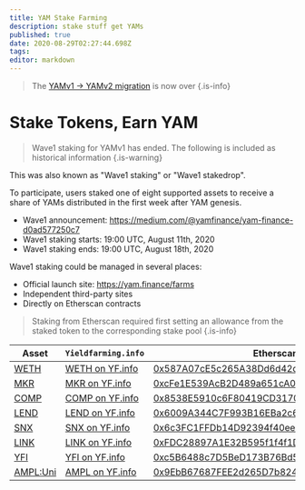 ```yaml
---
title: YAM Stake Farming
description: stake stuff get YAMs
published: true
date: 2020-08-29T02:27:44.698Z
tags: 
editor: markdown
---
```


> The [YAMv1 → YAMv2 migration](/migration) is now over
{.is-info}

# Stake Tokens, Earn YAM

> Wave1 staking for YAMv1 has ended. The following is included as historical information
{.is-warning}

This was also known as "Wave1 staking" or "Wave1 stakedrop".

To participate, users staked one of eight supported assets to receive a share of YAMs distributed in the first week after YAM genesis.

- Wave1 announcement: https://medium.com/@yamfinance/yam-finance-d0ad577250c7
- Wave1 staking starts: 19:00 UTC, August 11th, 2020
- Wave1 staking ends: 19:00 UTC, August 18th, 2020

Wave1 staking could be managed in several places:

- Official launch site: https://yam.finance/farms
- Independent third-party sites
- Directly on Etherscan contracts

> Staking from Etherscan required first setting an allowance from the staked token to the corresponding stake pool
{.is-info}


| Asset                      | `Yieldfarming.info`        | Etherscan                                                         |
|----------------------------|----------------------------|-------------------------------------------------------------------|
| [WETH][etherscan-weth]     | [WETH on YF.info][yf-weth] | [0x587A07cE5c265A38Dd6d42def1566BA73eeb06F5][etherscan-pool-weth] |
| [MKR][etherscan-mkr]       | [MKR on YF.info][yf-mkr]   | [0xcFe1E539AcB2D489a651cA011a6eB93d32f97E23][etherscan-pool-mkr]  |
| [COMP][etherscan-comp]     | [COMP on YF.info][yf-comp] | [0x8538E5910c6F80419CD3170c26073Ff238048c9E][etherscan-pool-comp] |
| [LEND][etherscan-lend]     | [LEND on YF.info][yf-lend] | [0x6009A344C7F993B16EBa2c673fefd2e07f9be5FD][etherscan-pool-lend] |
| [SNX][etherscan-snx]       | [SNX on YF.info][yf-snx]   | [0x6c3FC1FFDb14D92394f40eeC91D9Ce8B807f132D][etherscan-pool-snx]  |
| [LINK][etherscan-link]     | [LINK on YF.info][yf-link] | [0xFDC28897A1E32B595f1f4f1D3aE0Df93B1eee452][etherscan-pool-link] |
| [YFI][etherscan-yfi]       | [YFI on YF.info][yf-yfi]   | [0xc5B6488c7D5BeD173B76Bd5DCA712f45fB9EaEaB][etherscan-pool-yfi]  |
| [AMPL:Uni][etherscan-ampl] | [AMPL on YF.info][yf-ampl] | [0x9EbB67687FEE2d265D7b824714DF13622D90E663][etherscan-pool-ampl] |


[yf-weth]: https://yieldfarming.info/yam/weth
[yf-mkr]: https://yieldfarming.info/yam/mkr
[yf-comp]: https://yieldfarming.info/yam/comp
[yf-lend]: https://yieldfarming.info/yam/lend
[yf-snx]: https://yieldfarming.info/yam/snx
[yf-link]: https://yieldfarming.info/yam/link
[yf-yfi]: https://yieldfarming.info/yam/yfi
[yf-ampl]: https://yieldfarming.info/yam/ampl/

[etherscan-pool-weth]: https://etherscan.io/address/0x587A07cE5c265A38Dd6d42def1566BA73eeb06F5#writeContract
[etherscan-pool-mkr]: https://etherscan.io/address/0xcFe1E539AcB2D489a651cA011a6eB93d32f97E23#writeContract
[etherscan-pool-comp]: https://etherscan.io/address/0x8538E5910c6F80419CD3170c26073Ff238048c9E#writeContract
[etherscan-pool-lend]: https://etherscan.io/address/0x6009A344C7F993B16EBa2c673fefd2e07f9be5FD#writeContract
[etherscan-pool-snx]: https://etherscan.io/address/0x6c3FC1FFDb14D92394f40eeC91D9Ce8B807f132D#writeContract
[etherscan-pool-link]: https://etherscan.io/address/0xFDC28897A1E32B595f1f4f1D3aE0Df93B1eee452#writeContract
[etherscan-pool-yfi]: https://etherscan.io/address/0xc5B6488c7D5BeD173B76Bd5DCA712f45fB9EaEaB#writeContract
[etherscan-pool-ampl]: https://etherscan.io/address/0x9EbB67687FEE2d265D7b824714DF13622D90E663#writeContract

[etherscan-weth]: https://etherscan.io/address/0xc02aaa39b223fe8d0a0e5c4f27ead9083c756cc2#writeContract
[etherscan-mkr]: https://etherscan.io/address/0x9f8f72aa9304c8b593d555f12ef6589cc3a579a2#writeContract
[etherscan-comp]: https://etherscan.io/address/0xc00e94cb662c3520282e6f5717214004a7f26888#writeContract
[etherscan-lend]: https://etherscan.io/address/0x80fB784B7eD66730e8b1DBd9820aFD29931aab03#writeContract
[etherscan-snx]: https://etherscan.io/address/0xc011a73ee8576fb46f5e1c5751ca3b9fe0af2a6f#writeContract
[etherscan-link]: https://etherscan.io/address/0x514910771af9ca656af840dff83e8264ecf986ca#writeContract
[etherscan-yfi]: https://etherscan.io/address/0x0bc529c00C6401aEF6D220BE8C6Ea1667F6Ad93e#writeContract
[etherscan-ampl]: https://etherscan.io/address/0xc5be99a02c6857f9eac67bbce58df5572498f40c#writeContract
